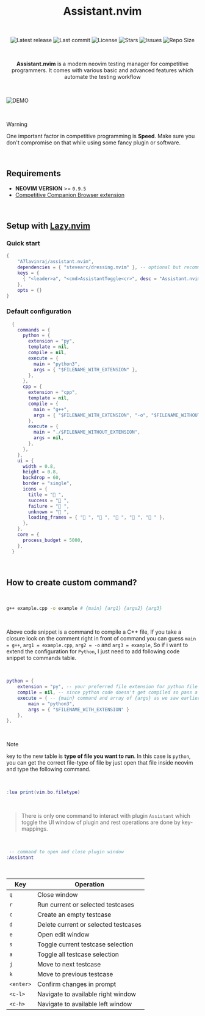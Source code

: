<h1 align="center">Assistant.nvim</h1>

<br>

<p align="center">
  <img alt="Latest release" src="https://img.shields.io/github/v/release/A7Lavinraj/assistant.nvim?style=for-the-badge&logo=starship&color=C9CBFF&logoColor=D9E0EE&labelColor=302D41&include_prerelease&sort=semver" />
  <img alt="Last commit" src="https://img.shields.io/github/last-commit/A7Lavinraj/assistant.nvim?style=for-the-badge&logo=starship&color=8bd5ca&logoColor=D9E0EE&labelColor=302D41"/>
  <img alt="License" src="https://img.shields.io/github/license/A7Lavinraj/assistant.nvim?style=for-the-badge&logo=starship&color=ee999f&logoColor=D9E0EE&labelColor=302D41" />
  <img alt="Stars" src="https://img.shields.io/github/stars/A7Lavinraj/assistant.nvim?style=for-the-badge&logo=starship&color=c69ff5&logoColor=D9E0EE&labelColor=302D41" />
  <img alt="Issues" src="https://img.shields.io/github/issues/A7Lavinraj/assistant.nvim?style=for-the-badge&logo=bilibili&color=F5E0DC&logoColor=D9E0EE&labelColor=302D41" />
  <img alt="Repo Size" src="https://img.shields.io/github/repo-size/A7Lavinraj/assistant.nvim?color=%23DDB6F2&label=SIZE&logo=codesandbox&style=for-the-badge&logoColor=D9E0EE&labelColor=302D41" />
</p>

<br>

<p align="center"><strong>Assistant.nvim</strong> is a modern neovim testing manager for competitive programmers. It comes with various basic and advanced features which automate the testing workflow
</p>

<br>

![DEMO](https://github.com/user-attachments/assets/24a89357-8ae9-48fa-9c81-5bf97160550a)

<br>

> [!WARNING]
> One important factor in competitive programming is **Speed**.
> Make sure you don't compromise on that while using some fancy plugin or software.

<br>

## Requirements

- **NEOVIM VERSION** >= `0.9.5`
- [Competitive Companion Browser extension](https://github.com/jmerle/competitive-companion)

<br>

## Setup with [Lazy.nvim](https://github.com/folke/lazy.nvim)

### Quick start

```lua
{
    "A7lavinraj/assistant.nvim",
    dependencies = { "stevearc/dressing.nvim" }, -- optional but recommended
    keys = {
      { "<leader>a", "<cmd>AssistantToggle<cr>", desc = "Assistant.nvim" }
    },
    opts = {}
}
```

### Default configuration

```lua
  {
    commands = {
      python = {
        extension = "py",
        template = nil,
        compile = nil,
        execute = {
          main = "python3",
          args = { "$FILENAME_WITH_EXTENSION" },
        },
      },
      cpp = {
        extension = "cpp",
        template = nil,
        compile = {
          main = "g++",
          args = { "$FILENAME_WITH_EXTENSION", "-o", "$FILENAME_WITHOUT_EXTENSION" },
        },
        execute = {
          main = "./$FILENAME_WITHOUT_EXTENSION",
          args = nil,
        },
      },
    },
    ui = {
      width = 0.8,
      height = 0.8,
      backdrop = 60,
      border = "single",
      icons = {
        title = " ",
        success = " ",
        failure = " ",
        unknown = " ",
        loading_frames = { "󰸴 ", "󰸵 ", "󰸸 ", "󰸷 ", "󰸶 " },
      },
    },
    core = {
      process_budget = 5000,
    },
  }
```

<br>

## How to create custom command?

<br>

```sh
g++ example.cpp -o example # {main} {arg1} {args2} {arg3}
```

<br>

Above code snippet is a command to compile a C++ file, If you take a closure look
on the comment right in front of command you can guess
`main = g++`, `arg1 = example.cpp`, `arg2 = -o` and `arg3 = example`,
So if i want to extend the configuration for `Python`,
I just need to add following code snippet to commands table.

<br>

```lua
python = {
    extension = "py", -- your preferred file extension for python file
    compile = nil, -- since python code doesn't get compiled so pass a nil
    execute = { -- {main} command and array of {args} as we saw earlier.
        main = "python3",
        args = { "$FILENAME_WITH_EXTENSION" }
    },
},
```

<br />

> [!NOTE]
> key to the new table is **type of file you want to run**. In this case is `python`,
> you can get the correct file-type of file by just open that file inside neovim
> and type the following command.

<br />

```lua
:lua print(vim.bo.filetype)
```

<br />

> There is only one command to interact with plugin `Assistant`
> which toggle the UI window of plugin and rest operations are done by key-mappings.

<br />

```lua
 -- command to open and close plugin window
:Assistant
```

<br />

| Key       | Operation                            |
| --------- | ------------------------------------ |
| `q`       | Close window                         |
| `r`       | Run current or selected testcases    |
| `c`       | Create an empty testcase             |
| `d`       | Delete current or selected testcases |
| `e`       | Open edit window                     |
| `s`       | Toggle current testcase selection    |
| `a`       | Toggle all testcase selection        |
| `j`       | Move to next testcase                |
| `k`       | Move to previous testcase            |
| `<enter>` | Confirm changes in prompt            |
| `<c-l>`   | Navigate to available right window   |
| `<c-h>`   | Navigate to available left window    |

